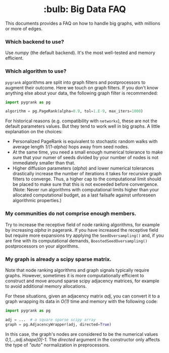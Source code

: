 <center><h1>:bulb: Big Data FAQ</h1></center>
This documents provides a FAQ on how to handle big graphs, with millions
or more of edges.

### Which backend to use?
Use *numpy* (the default backend). It's the most well-tested
and memory efficient.

### Which algorithm to use?
`pygrank` algorithms are split into graph filters and postprocessors
to augment their outcome. Here we touch on graph filters. 
If you don't know anything else about your data, the following
graph filter is recommended:
```python
import pygrank as pg

algorithm = pg.PageRank(alpha=0.9, tol=1.E-9, max_iters=1000)
```
For historical reasons (e.g. compatibility with `networkx`), 
these are not the default parameters values.
But they tend to work well in big graphs. A little explanation on 
the choices:
- Personalized PageRank is equivalent to stochastic random
walks with average length *1/(1-alpha)* hops away from
seed nodes. 
- At the same time, you need a small enough 
numerical tolerance to make sure that your numer of seeds
divided by your number of nodes is not immediately
smaller than that.
- Higher diffusion parameters (*alpha*) and
lower numerical tolerances drastically increase the number of
iterations it takes for recursive graph filters to converge.
Thus, a higher cap to the computational limit should be
placed to make sure that this is not exceeded before 
convergence. (Note: Never run algorithms with computational
limits higher than your allocated computational budget, 
as a last failsafe against unforeseen algorithmic properties.)

### My communities do not comprise enough members.
Try to increase the receptive field of node ranking algorithms,
for example by increasing *alpha* in pagerank. If you have increased
the receptive field but require more expansions try applying
the `SeedOversampling()` and, if you are fine with its computational
demands, `BoostedSeedOversampling()` postprocessors on your 
algorithms.


### My graph is already a scipy sparse matrix.
Note that node ranking algorithms and graph signals
typically require graphs. However, sometimes
it is more computationally efficient to construct
and move around sparse scipy adjacency matrices, 
for example to avoid additional memory allocations.

For these situations, given an adjacency matrix
*adj*, you can convert it to a graph wrapping its data
in *O(1)* time and memory with the following code:
```python
import pygrank as pg

adj = ...  # a square sparse scipy array
graph = pg.AdjacencyWrapper(adj, directed=True)
```
In this case, the graph's nodes are considered to be
the numerical values *0,1,..,adj.shape[0]-1*.
The *directed* argument in the constructor only
affects the type of *"auto"* normalization in
preprocessors.
